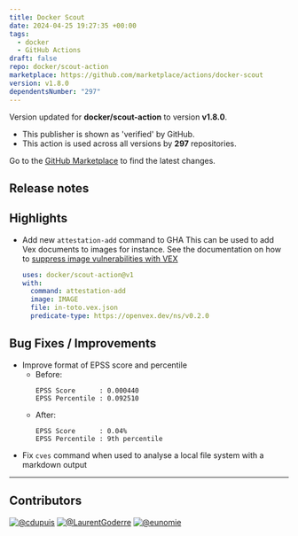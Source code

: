 ```yaml
---
title: Docker Scout
date: 2024-04-25 19:27:35 +00:00
tags:
  - docker
  - GitHub Actions
draft: false
repo: docker/scout-action
marketplace: https://github.com/marketplace/actions/docker-scout
version: v1.8.0
dependentsNumber: "297"
---
```



Version updated for **docker/scout-action** to version **v1.8.0**.
- This publisher is shown as 'verified' by GitHub.
- This action is used across all versions by **297** repositories.

Go to the [GitHub Marketplace](https://github.com/marketplace/actions/docker-scout) to find the latest changes.

## Release notes

## Highlights

- Add new `attestation-add` command to GHA
   This can be used to add Vex documents to images for instance. See the documentation on how to [suppress image vulnerabilities with VEX](https://docs.docker.com/scout/guides/vex/)
   ```yaml
   uses: docker/scout-action@v1
   with:
     command: attestation-add
     image: IMAGE
     file: in-toto.vex.json
     predicate-type: https://openvex.dev/ns/v0.2.0
   ```

## Bug Fixes / Improvements

- Improve format of EPSS score and percentile
  - Before:
     ```
     EPSS Score      : 0.000440
     EPSS Percentile : 0.092510
     ```
  - After:
     ```
     EPSS Score      : 0.04%
     EPSS Percentile : 9th percentile
     ```
- Fix `cves` command when used to analyse a local file system with a markdown output

---

## Contributors

[![@cdupuis](https://avatars.githubusercontent.com/u/206707?s=64&amp;v=4)](https://github.com/cdupuis) [![@LaurentGoderre](https://avatars.githubusercontent.com/u/1090826?s=64&amp;v=4)](https://github.com/LaurentGoderre) [![@eunomie](https://avatars.githubusercontent.com/u/1542321?s=64&amp;v=4)](https://github.com/eunomie)

